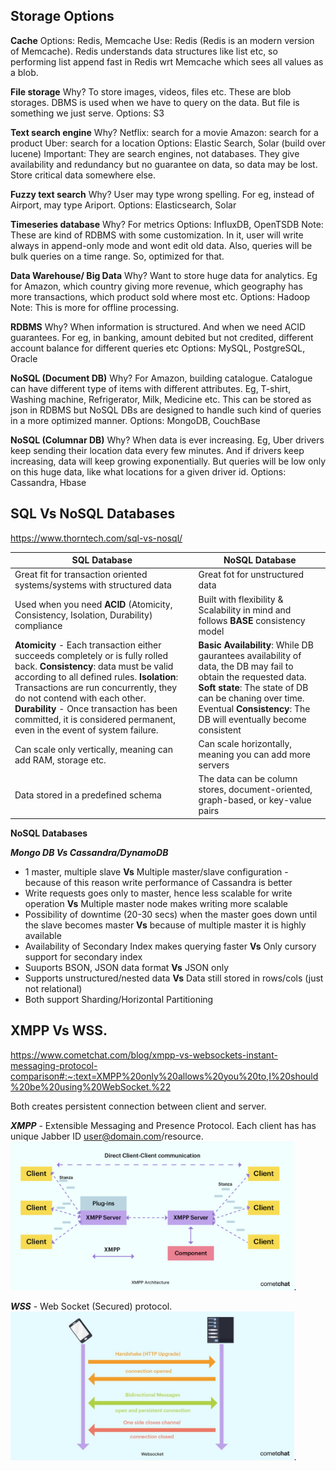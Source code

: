 ## **Storage Options** ##
**Cache**
Options: Redis, Memcache
Use: Redis (Redis is an modern version of Memcache). Redis understands data structures like list etc, so performing list append fast in Redis wrt Memcache which sees all values as a blob.

**File storage**
Why? To store images, videos, files etc. These are blob storages. DBMS is used when we have to query on the data. But file is something we just serve.
Options: S3

**Text search engine**
Why?
Netflix: search for a movie
Amazon: search for a product
Uber: search for a location
Options: Elastic Search, Solar (build over lucene)
Important: They are search engines, not databases. They give availability and redundancy but no guarantee on data, so data may be lost. Store critical data somewhere else.

**Fuzzy text search**
Why? User may type wrong spelling. For eg, instead of Airport, may type Ariport.
Options: Elasticsearch, Solar

**Timeseries database**
Why? For metrics
Options: InfluxDB, OpenTSDB 
Note: These are kind of RDBMS with some customization. In it, user will write always in append-only mode and wont edit old data. Also, queries will be bulk queries on a time range. So, optimized for that.

**Data Warehouse/ Big Data**
Why? Want to store huge data for analytics. Eg for Amazon, which country giving more revenue, which geography has more transactions, which product sold where most etc.
Options: Hadoop
Note: This is more for offline processing.

**RDBMS**
Why? When information is structured. And when we need ACID guarantees. For eg, in banking, amount debited but not credited, different account balance for different queries etc
Options: MySQL, PostgreSQL, Oracle

**NoSQL (Document DB)**
Why? For Amazon, building catalogue. Catalogue can have different type of items with different attributes. Eg, T-shirt, Washing machine, Refrigerator, Milk, Medicine etc. This can be stored as json in RDBMS but NoSQL DBs are designed to handle such kind of queries in a more optimized manner.
Options: MongoDB, CouchBase

**NoSQL (Columnar DB)**
Why? When data is ever increasing. Eg, Uber drivers keep sending their location data every few minutes. And if drivers keep increasing, data will keep growing exponentially. But queries will be low only on this huge data, like what locations for a given driver id.
Options: Cassandra, Hbase


## **SQL Vs NoSQL Databases**

https://www.thorntech.com/sql-vs-nosql/

| SQL Database                                                 | NoSQL Database                                               |
| ------------------------------------------------------------ | ------------------------------------------------------------ |
| Great fit for transaction oriented systems/systems with structured data | Great fot for unstructured data                              |
| Used when you need **ACID** (Atomicity, Consistency, Isolation, Durability) compliance | Built with flexibility & Scalability in mind and follows **BASE** consistency model |
| **Atomicity** - Each transaction either succeeds completely or is fully rolled back. **Consistency**: data must be valid according to all defined rules. **Isolation**: Transactions are run concurrently, they do not contend with each other.   **Durability** - Once transaction has been committed, it is considered permanent, even in the event of system failure. | **Basic Availability**: While DB gaurantees availability of data, the DB may fail to obtain the requested data. **Soft state**: The state of DB can be chaning over time. Eventual **Consistency**: The DB will eventually become consistent |
| Can scale only vertically, meaning can add RAM, storage etc. | Can scale horizontally, meaning you can add more servers     |
| Data stored in a predefined schema                           | The data can be column stores, document-oriented, graph-based, or key-value pairs |


**NoSQL Databases**

***Mongo DB Vs Cassandra/DynamoDB***
- 1 master, multiple slave **Vs** Multiple master/slave configuration - because of this reason write performance of Cassandra is better
- Write requests goes only to master, hence less scalable for write operation **Vs** Multiple master node makes writing more scalable
- Possibility of downtime (20-30 secs) when the master goes down until the slave becomes master **Vs** because of multiple master it is highly available
- Availability of Secondary Index makes querying faster **Vs** Only cursory support for secondary index
- Suuports BSON, JSON data format **Vs** JSON only
- Supports unstructured/nested data **Vs** Data still stored in rows/cols (just not relational)
- Both support Sharding/Horizontal Partitioning


## XMPP Vs WSS. 
https://www.cometchat.com/blog/xmpp-vs-websockets-instant-messaging-protocol-comparison#:~:text=XMPP%20only%20allows%20you%20to,I%20should%20be%20using%20WebSocket.%22

Both creates persistent connection between client and server.

***XMPP*** - Extensible Messaging and Presence Protocol. 
Each client has has unique Jabber ID user@domain.com/resource. 
<img src="./images/XMPP_arch.jpeg" width="90%" height="60%"/>. 

***WSS*** - Web Socket (Secured) protocol. 
<img src="./images/wss.jpeg" width="90%" height="60%"/>. 
